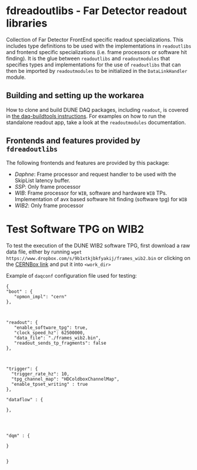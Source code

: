 # fdreadoutlibs - Far Detector readout libraries
Collection of Far Detector FrontEnd specific readout specializations. This includes type definitions to be used with the implementations in `readoutlibs` and frontend specific specializations (i.e. frame processors or software hit finding). It is the glue between `readoutlibs` and `readoutmodules` that specifies types and implementations for the use of `readoutlibs` that can then be imported by `readoutmodules` to be initialized in the `DataLinkHandler` module.

## Building and setting up the workarea

How to clone and build DUNE DAQ packages, including `readout`, is covered in [the daq-buildtools instructions](https://dune-daq-sw.readthedocs.io/en/latest/packages/daq-buildtools/). For examples on how to run the standalone readout app, take a look at the `readoutmodules` documentation.

## Frontends and features provided by `fdreadoutlibs`
The following frontends and features are provided by this package:
* *Daphne*: Frame processor and request handler to be used with the SkipList latency buffer.
* *SSP*: Only frame processor
* *WIB*: Frame processor for `WIB`, software and hardware `WIB` TPs. Implementation of avx based software hit finding (software tpg) for `WIB`
* *WIB2*: Only frame processor


# Test Software TPG on WIB2

To test the execution of the DUNE WIB2 software TPG, first download a raw data file, either by running `wget https://www.dropbox.com/s/9b1xtkjbkfyakij/frames_wib2.bin` or clicking on the [CERNBox link](https://www.dropbox.com/s/9b1xtkjbkfyakij/frames_wib2.bin) and put it into `<work_dir>`                                                                                             

Example of `daqconf` configuration file used for testing:

```
{
"boot" : {
   "opmon_impl": "cern"
},



"readout": {
   "enable_software_tpg": true,
   "clock_speed_hz": 62500000,
   "data_file": "./frames_wib2.bin",
   "readout_sends_tp_fragments": false
},



"trigger": {
  "trigger_rate_hz": 10,
  "tpg_channel_map": "HDColdboxChannelMap",
  "enable_tpset_writing" : true
},

"dataflow" : {

},




"dqm" : {

}


}
```


